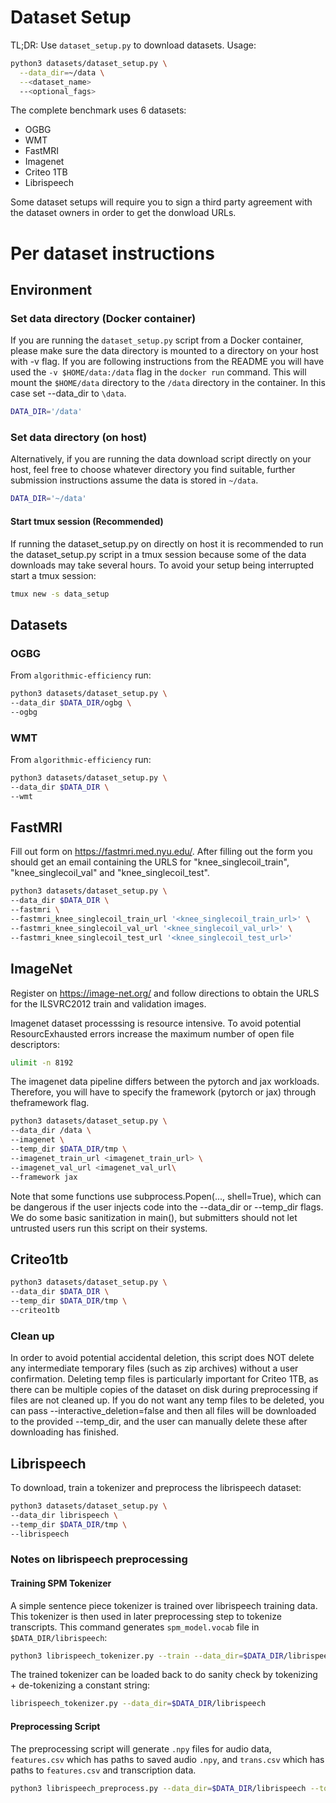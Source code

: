 # Dataset Setup
TL;DR: 
Use `dataset_setup.py` to download datasets.
Usage:
```bash
python3 datasets/dataset_setup.py \
  --data_dir=~/data \
  --<dataset_name>
  --<optional_fags>
```
The complete benchmark uses 6 datasets:
- OGBG
- WMT
- FastMRI
- Imagenet 
- Criteo 1TB
- Librispeech


Some dataset setups will require you to sign a third party agreement with the dataset owners in order to get the donwload URLs.

# Per dataset instructions
## Environment

### Set data directory (Docker container)
If you are running the `dataset_setup.py` script from a Docker container, please 
make sure the data directory is mounted to a directory on your host with
-v flag. If you are following instructions from the README you will have used 
the `-v $HOME/data:/data` flag in the `docker run` command. This will mount
the `$HOME/data` directory to the `/data` directory in the container. 
In this case set --data_dir to  `\data`. 
```bash
DATA_DIR='/data'
```
### Set data directory (on host)
Alternatively, if you are running the data download script directly on your host, feel free
to choose whatever directory you find suitable, further submission instructions 
assume the data is stored in `~/data`.
```bash
DATA_DIR='~/data'
```
#### Start tmux session (Recommended)
If running the dataset_setup.py on directly on host it is recommended to run 
the dataset_setup.py script in a tmux session because some of the data downloads may 
take several hours. To avoid your setup being interrupted start a tmux session:
```bash
tmux new -s data_setup
```


## Datasets

### OGBG 
From `algorithmic-efficiency` run:
```bash
python3 datasets/dataset_setup.py \
--data_dir $DATA_DIR/ogbg \
--ogbg
```

### WMT 
From `algorithmic-efficiency` run:
```bash
python3 datasets/dataset_setup.py \
--data_dir $DATA_DIR \
--wmt
```


## FastMRI
Fill out form on https://fastmri.med.nyu.edu/. After filling out the form 
you should get an email containing the URLS for "knee_singlecoil_train",
"knee_singlecoil_val" and "knee_singlecoil_test".  

```bash
python3 datasets/dataset_setup.py \
--data_dir $DATA_DIR \
--fastmri \
--fastmri_knee_singlecoil_train_url '<knee_singlecoil_train_url>' \
--fastmri_knee_singlecoil_val_url '<knee_singlecoil_val_url>' \
--fastmri_knee_singlecoil_test_url '<knee_singlecoil_test_url>'
```

## ImageNet
Register on https://image-net.org/ and follow directions to obtain the 
URLS for the ILSVRC2012 train and validation images.

Imagenet dataset processsing is resource intensive. To avoid potential
ResourcExhausted errors increase the maximum number of open file descriptors:
```bash
ulimit -n 8192
```

The imagenet data pipeline differs between the pytorch and jax workloads. 
Therefore, you will have to specify the framework (pytorch or jax) through theframework flag.

```bash
python3 datasets/dataset_setup.py \ 
--data_dir /data \
--imagenet \
--temp_dir $DATA_DIR/tmp \  
--imagenet_train_url <imagenet_train_url> \
--imagenet_val_url <imagenet_val_url\
--framework jax

```

Note that some functions use subprocess.Popen(..., shell=True), which can be
dangerous if the user injects code into the --data_dir or --temp_dir flags. We
do some basic sanitization in main(), but submitters should not let untrusted
users run this script on their systems.

## Criteo1tb
```bash
python3 datasets/dataset_setup.py \
--data_dir $DATA_DIR \
--temp_dir $DATA_DIR/tmp \
--criteo1tb 
```

### Clean up 
In order to avoid potential accidental deletion, this script does NOT
delete any intermediate temporary files (such as zip archives) without a user
confirmation. Deleting temp files is particularly important for Criteo 1TB, as
there can be multiple copies of the dataset on disk during preprocessing if
files are not cleaned up. If you do not want any temp files to be deleted, you
can pass --interactive_deletion=false and then all files will be downloaded to
the provided --temp_dir, and the user can manually delete these after
downloading has finished.


## Librispeech
To download, train a tokenizer and preprocess the librispeech dataset:
```bash
python3 datasets/dataset_setup.py \
--data_dir librispeech \
--temp_dir $DATA_DIR/tmp \
--librispeech
```

### Notes on librispeech preprocessing
#### Training SPM Tokenizer
 A simple sentence piece tokenizer is trained over librispeech training
 data. This tokenizer is then used in later preprocessing step to tokenize transcripts.
This command generates `spm_model.vocab` file in `$DATA_DIR/librispeech`:
```bash
python3 librispeech_tokenizer.py --train --data_dir=$DATA_DIR/librispeech
```

The trained tokenizer can be loaded back to do sanity check by tokenizing + de-tokenizing a constant string:
```bash
librispeech_tokenizer.py --data_dir=$DATA_DIR/librispeech
```

#### Preprocessing Script
The preprocessing script will generate `.npy` files for audio data, `features.csv` which has paths to saved audio `.npy`, and `trans.csv` which has paths to `features.csv` and transcription data.

```bash
python3 librispeech_preprocess.py --data_dir=$DATA_DIR/librispeech --tokenizer_vocab_path=$DATA_DIR/librispeech/spm_model.vocab
```




